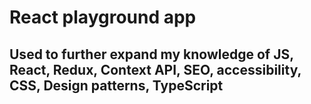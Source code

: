 # React playground app
## Used to further expand my knowledge of JS, React, Redux, Context API, SEO, accessibility, CSS, Design patterns, TypeScript
